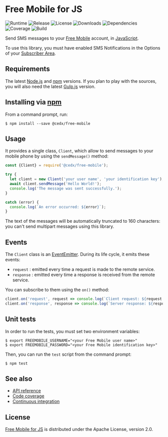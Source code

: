 # Free Mobile for JS
![Runtime](https://img.shields.io/badge/node-%3E%3D8.1.0-brightgreen.svg) ![Release](https://img.shields.io/npm/v/@cedx/free-mobile.svg) ![License](https://img.shields.io/npm/l/@cedx/free-mobile.svg) ![Downloads](https://img.shields.io/npm/dt/@cedx/free-mobile.svg) ![Dependencies](https://david-dm.org/cedx/free-mobile.js.svg) ![Coverage](https://coveralls.io/repos/github/cedx/free-mobile.js/badge.svg) ![Build](https://travis-ci.org/cedx/free-mobile.js.svg)

Send SMS messages to your [Free Mobile](http://mobile.free.fr) account, in [JavaScript](https://developer.mozilla.org/en-US/docs/Web/JavaScript).

To use this library, you must have enabled SMS Notifications in the Options of your [Subscriber Area](https://mobile.free.fr/moncompte).

## Requirements
The latest [Node.js](https://nodejs.org) and [npm](https://www.npmjs.com) versions.
If you plan to play with the sources, you will also need the latest [Gulp.js](http://gulpjs.com) version.

## Installing via [npm](https://www.npmjs.com)
From a command prompt, run:

```shell
$ npm install --save @cedx/free-mobile
```

## Usage
It provides a single class, `Client`, which allow to send messages to your mobile phone by using the `sendMessage()` method:

```javascript
const {Client} = require('@cedx/free-mobile');

try {
  let client = new Client('your user name', 'your identification key');
  await client.sendMessage('Hello World!');
  console.log('The message was sent successfully.');
}

catch (error) {
  console.log(`An error occurred: ${error}`);
}
```

The text of the messages will be automatically truncated to 160 characters: you can't send multipart messages using this library.

## Events
The `Client` class is an [EventEmitter](https://nodejs.org/api/events.html#events_class_eventemitter).
During its life cycle, it emits these events:

- `request` : emitted every time a request is made to the remote service.
- `response` : emitted every time a response is received from the remote service.

You can subscribe to them using the `on()` method:

```javascript
client.on('request', request => console.log(`Client request: ${request.url}`));
client.on('response', response => console.log(`Server response: ${response.statusCode}`));
```

## Unit tests
In order to run the tests, you must set two environment variables:

```shell
$ export FREEMOBILE_USERNAME="<your Free Mobile user name>"
$ export FREEMOBILE_PASSWORD="<your Free Mobile identification key>"
```

Then, you can run the `test` script from the command prompt:

```shell
$ npm test
```

## See also
- [API reference](https://cedx.github.io/free-mobile.js)
- [Code coverage](https://coveralls.io/github/cedx/free-mobile.js)
- [Continuous integration](https://travis-ci.org/cedx/free-mobile.js)

## License
[Free Mobile for JS](https://github.com/cedx/free-mobile.js) is distributed under the Apache License, version 2.0.
